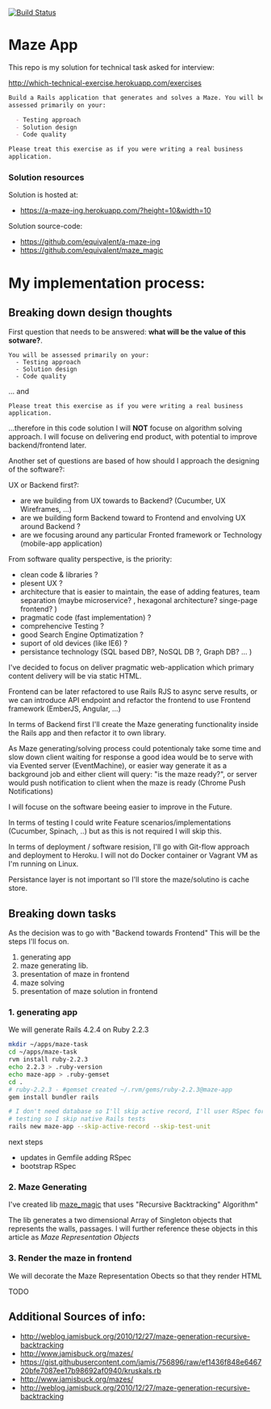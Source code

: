 [![Build Status](https://travis-ci.org/equivalent/a-maze-ing.svg)](https://travis-ci.org/equivalent/a-maze-ing)

# Maze App

This repo is my solution for technical task asked for interview:

http://which-technical-exercise.herokuapp.com/exercises

```md
Build a Rails application that generates and solves a Maze. You will be
assessed primarily on your:

  - Testing approach
  - Solution design
  - Code quality

Please treat this exercise as if you were writing a real business
application.
```

### Solution resources

Solution is hosted at:

* https://a-maze-ing.herokuapp.com/?height=10&width=10

Solution source-code: 

* https://github.com/equivalent/a-maze-ing
* https://github.com/equivalent/maze_magic

# My implementation process:

## Breaking down design thoughts

First question that needs to be answered: **what will be the value of this sotware?**.

```
You will be assessed primarily on your:
  - Testing approach
  - Solution design
  - Code quality
```

... and

```
Please treat this exercise as if you were writing a real business
application.
```

...therefore in this code solution I will **NOT** focuse on algorithm solving approach.
I will focuse on delivering end product, with potential to improve
backend/frontend later.


Another set of questions are based of how should I approach the
designing of the software?:

UX or Backend first?:

* are we building from UX towards to Backend? (Cucumber, UX Wireframes, ...)
* are we building form Backend toward to Frontend and envolving UX
  around Backend ?
* are we focusing around any particular Fronted framework or Technology
  (mobile-app application)

From software quality perspective, is the priority:

* clean code & libraries ?
* plesent UX ?
* architecture that is easier to maintain, the ease of adding features,
  team separation (maybe microservice? , hexagonal architecture?
  singe-page frontend? )
* pragmatic code (fast implementation) ?
* comprehencive Testing ?
* good Search Engine Optimatization ?
* suport of old devices (like IE6) ?
* persistance technology (SQL based DB?, NoSQL DB ?, Graph DB? ... )


I've decided to focus on deliver pragmatic web-application which primary
content delivery will be via static HTML.

Frontend  can be later refactored to use Rails RJS to async serve results,
or we can introduce API endpoint and refactor the frontend to use Frontend framework
(EmberJS, Angular, ...)

In terms of Backend first I'll create the Maze generating functionality
inside the Rails app and then refactor it to own library.

As Maze generating/solving process could potentionaly take some time and slow down client
waiting for response a good idea would be to serve with via Evented server
(EventMachine), or easier way generate it as a background job and either
client will query: "is the maze ready?", or server would push
notification to client when the maze is ready (Chrome Push
Notifications)

I will focuse on the software beeing easier to improve in the Future.

In terms of testing I could write Feature scenarios/implementations
(Cucumber, Spinach, ..) but as this is not required I will skip this.

In terms of deployment / software resision, I'll go with Git-flow
approach and deployment to Heroku. I will not do Docker container or
Vagrant VM as I'm running on Linux.

Persistance layer is not important so I'll store the maze/solutino is cache
store.


## Breaking down tasks

As the decision was to go with "Backend towards Frontend" This will be
the steps I'll focus on.

1. generating app
2. maze generating lib.
4. presentation of maze in frontend
3. maze solving
5. presentation of maze solution in frontend

### 1. generating app

We will generate Rails 4.2.4 on Ruby 2.2.3

```sh
mkdir ~/apps/maze-task
cd ~/apps/maze-task
rvm install ruby-2.2.3
echo 2.2.3 > .ruby-version
echo maze-app > .ruby-gemset
cd .
# ruby-2.2.3 - #gemset created ~/.rvm/gems/ruby-2.2.3@maze-app
gem install bundler rails

# I don't need database so I'll skip active record, I'll user RSpec for
# testing so I skip native Rails tests
rails new maze-app --skip-active-record --skip-test-unit
```

next steps

* updates in Gemfile adding RSpec
* bootstrap RSpec

### 2. Maze Generating

I've created lib [maze_magic](https://github.com/equivalent/maze_magic) that uses
"Recursive Backtracking" Algorithm"

The lib generates a two dimensional Array of Singleton objects that
represents the walls, passages. I will further reference these objects
in this article as *Maze Representation Objects*

### 3. Render the maze in frontend

We will decorate the Maze Representation Obects so that they render HTML

TODO


## Additional Sources of info:

* http://weblog.jamisbuck.org/2010/12/27/maze-generation-recursive-backtracking
* http://www.jamisbuck.org/mazes/
* https://gist.githubusercontent.com/jamis/756896/raw/ef1436f848e646720bfe7087ee17b98692af0940/kruskals.rb
* http://www.jamisbuck.org/mazes/
* http://weblog.jamisbuck.org/2010/12/27/maze-generation-recursive-backtracking
